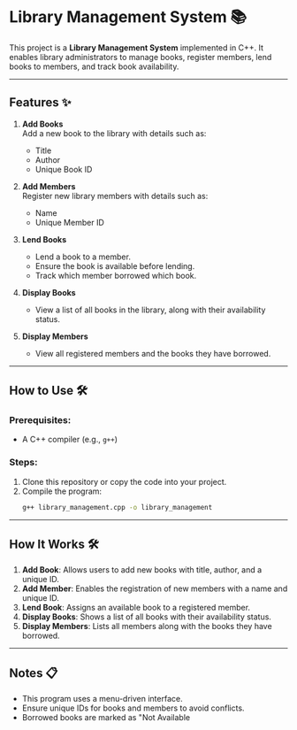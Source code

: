 # Library Management System 📚

This project is a **Library Management System** implemented in C++. It enables library administrators to manage books, register members, lend books to members, and track book availability.

---

## Features ✨

1. **Add Books**  
   Add a new book to the library with details such as:
   - Title
   - Author
   - Unique Book ID

2. **Add Members**  
   Register new library members with details such as:
   - Name
   - Unique Member ID

3. **Lend Books**  
   - Lend a book to a member.
   - Ensure the book is available before lending.
   - Track which member borrowed which book.

4. **Display Books**  
   - View a list of all books in the library, along with their availability status.

5. **Display Members**  
   - View all registered members and the books they have borrowed.

---

## How to Use 🛠️

### Prerequisites:
- A C++ compiler (e.g., `g++`)

### Steps:
1. Clone this repository or copy the code into your project.
2. Compile the program:
   ```bash
   g++ library_management.cpp -o library_management


---

## How It Works 🛠️

1. **Add Book**: Allows users to add new books with title, author, and a unique ID.
2. **Add Member**: Enables the registration of new members with a name and unique ID.
3. **Lend Book**: Assigns an available book to a registered member.
4. **Display Books**: Shows a list of all books with their availability status.
5. **Display Members**: Lists all members along with the books they have borrowed.

---

## Notes 📋

- This program uses a menu-driven interface.
- Ensure unique IDs for books and members to avoid conflicts.
- Borrowed books are marked as "Not Available
